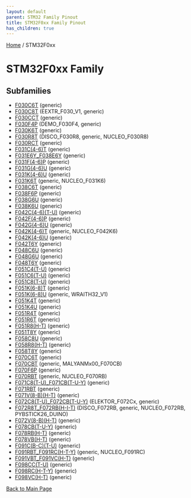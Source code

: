 ```yaml
---
layout: default
parent: STM32 Family Pinout
title: STM32F0xx Family Pinout
has_children: true
---
```


[Home](../index.md) / STM32F0xx

# STM32F0xx Family

## Subfamilies

- [F030C6T](F030C6T/pinout.md) (generic)
- [F030C8T](F030C8T/pinout.md) (EEXTR_F030_V1, generic)
- [F030CCT](F030CCT/pinout.md) (generic)
- [F030F4P](F030F4P/pinout.md) (DEMO_F030F4, generic)
- [F030K6T](F030K6T/pinout.md) (generic)
- [F030R8T](F030R8T/pinout.md) (DISCO_F030R8, generic, NUCLEO_F030R8)
- [F030RCT](F030RCT/pinout.md) (generic)
- [F031C(4-6)T](F031C(4-6)T/pinout.md) (generic)
- [F031E6Y_F038E6Y](F031E6Y_F038E6Y/pinout.md) (generic)
- [F031F(4-6)P](F031F(4-6)P/pinout.md) (generic)
- [F031G(4-6)U](F031G(4-6)U/pinout.md) (generic)
- [F031K(4-6)U](F031K(4-6)U/pinout.md) (generic)
- [F031K6T](F031K6T/pinout.md) (generic, NUCLEO_F031K6)
- [F038C6T](F038C6T/pinout.md) (generic)
- [F038F6P](F038F6P/pinout.md) (generic)
- [F038G6U](F038G6U/pinout.md) (generic)
- [F038K6U](F038K6U/pinout.md) (generic)
- [F042C(4-6)(T-U)](F042C(4-6)(T-U)/pinout.md) (generic)
- [F042F(4-6)P](F042F(4-6)P/pinout.md) (generic)
- [F042G(4-6)U](F042G(4-6)U/pinout.md) (generic)
- [F042K(4-6)T](F042K(4-6)T/pinout.md) (generic, NUCLEO_F042K6)
- [F042K(4-6)U](F042K(4-6)U/pinout.md) (generic)
- [F042T6Y](F042T6Y/pinout.md) (generic)
- [F048C6U](F048C6U/pinout.md) (generic)
- [F048G6U](F048G6U/pinout.md) (generic)
- [F048T6Y](F048T6Y/pinout.md) (generic)
- [F051C4(T-U)](F051C4(T-U)/pinout.md) (generic)
- [F051C6(T-U)](F051C6(T-U)/pinout.md) (generic)
- [F051C8(T-U)](F051C8(T-U)/pinout.md) (generic)
- [F051K(6-8)T](F051K(6-8)T/pinout.md) (generic)
- [F051K(6-8)U](F051K(6-8)U/pinout.md) (generic, WRAITH32_V1)
- [F051K4T](F051K4T/pinout.md) (generic)
- [F051K4U](F051K4U/pinout.md) (generic)
- [F051R4T](F051R4T/pinout.md) (generic)
- [F051R6T](F051R6T/pinout.md) (generic)
- [F051R8(H-T)](F051R8(H-T)/pinout.md) (generic)
- [F051T8Y](F051T8Y/pinout.md) (generic)
- [F058C8U](F058C8U/pinout.md) (generic)
- [F058R8(H-T)](F058R8(H-T)/pinout.md) (generic)
- [F058T8Y](F058T8Y/pinout.md) (generic)
- [F070C6T](F070C6T/pinout.md) (generic)
- [F070CBT](F070CBT/pinout.md) (generic, MALYANMx00_F070CB)
- [F070F6P](F070F6P/pinout.md) (generic)
- [F070RBT](F070RBT/pinout.md) (generic, NUCLEO_F070RB)
- [F071C8(T-U)_F071CB(T-U-Y)](F071C8(T-U)_F071CB(T-U-Y)/pinout.md) (generic)
- [F071RBT](F071RBT/pinout.md) (generic)
- [F071V(8-B)(H-T)](F071V(8-B)(H-T)/pinout.md) (generic)
- [F072C8(T-U)_F072CB(T-U-Y)](F072C8(T-U)_F072CB(T-U-Y)/pinout.md) (ELEKTOR_F072Cx, generic)
- [F072R8T_F072RB(H-I-T)](F072R8T_F072RB(H-I-T)/pinout.md) (DISCO_F072RB, generic, NUCLEO_F072RB, PYBSTICK26_DUINO)
- [F072V(8-B)(H-T)](F072V(8-B)(H-T)/pinout.md) (generic)
- [F078CB(T-U-Y)](F078CB(T-U-Y)/pinout.md) (generic)
- [F078RB(H-T)](F078RB(H-T)/pinout.md) (generic)
- [F078VB(H-T)](F078VB(H-T)/pinout.md) (generic)
- [F091C(B-C)(T-U)](F091C(B-C)(T-U)/pinout.md) (generic)
- [F091RBT_F091RC(H-T-Y)](F091RBT_F091RC(H-T-Y)/pinout.md) (generic, NUCLEO_F091RC)
- [F091VBT_F091VC(H-T)](F091VBT_F091VC(H-T)/pinout.md) (generic)
- [F098CC(T-U)](F098CC(T-U)/pinout.md) (generic)
- [F098RC(H-T-Y)](F098RC(H-T-Y)/pinout.md) (generic)
- [F098VC(H-T)](F098VC(H-T)/pinout.md) (generic)


[Back to Main Page](../index.md)
